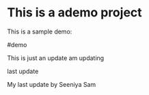 # This is a ademo project

This is a sample demo:

#demo

This is just an update
am updating

last update

My last update by Seeniya Sam
